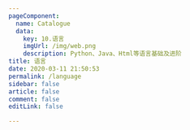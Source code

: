 ```yaml
---
pageComponent: 
  name: Catalogue
  data: 
    key: 10.语言
    imgUrl: /img/web.png
    description: Python、Java、Html等语言基础及进阶
title: 语言
date: 2020-03-11 21:50:53
permalink: /language
sidebar: false
article: false
comment: false
editLink: false

---
```


